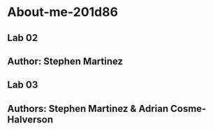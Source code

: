 # About-me-201d86

## Lab 02


## Author: Stephen Martinez

## Lab 03

## Authors: Stephen Martinez & Adrian Cosme-Halverson

